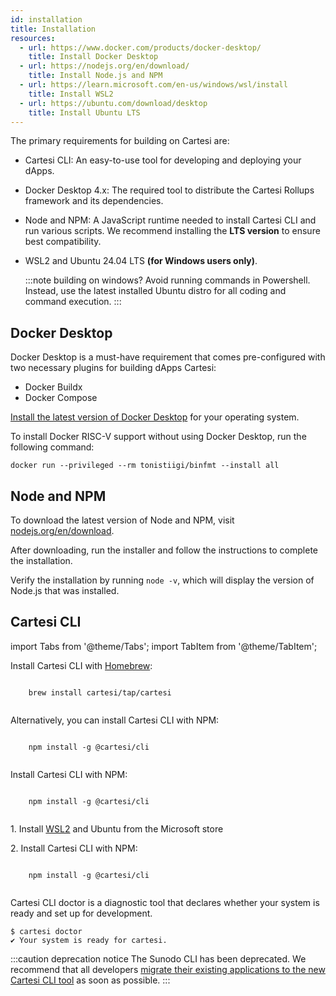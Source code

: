 ```yaml
---
id: installation
title: Installation
resources: 
  - url: https://www.docker.com/products/docker-desktop/
    title: Install Docker Desktop
  - url: https://nodejs.org/en/download/
    title: Install Node.js and NPM
  - url: https://learn.microsoft.com/en-us/windows/wsl/install
    title: Install WSL2
  - url: https://ubuntu.com/download/desktop
    title: Install Ubuntu LTS
---
```


The primary requirements for building on Cartesi are:

- Cartesi CLI: An easy-to-use tool for developing and deploying your dApps.

- Docker Desktop 4.x: The required tool to distribute the Cartesi Rollups framework and its dependencies.

- Node and NPM: A JavaScript runtime needed to install Cartesi CLI and run various scripts. We recommend installing the **LTS version** to ensure best compatibility.

- WSL2 and Ubuntu 24.04 LTS **(for Windows users only)**.

  :::note building on windows?
  Avoid running commands in Powershell. Instead, use the latest installed Ubuntu distro for all coding and command execution.
  :::

## Docker Desktop

Docker Desktop is a must-have requirement that comes pre-configured with two necessary plugins for building dApps Cartesi:

- Docker Buildx
- Docker Compose

[Install the latest version of Docker Desktop](https://www.docker.com/products/docker-desktop/) for your operating system.

To install Docker RISC-V support without using Docker Desktop, run the following command:

```shell
docker run --privileged --rm tonistiigi/binfmt --install all
```

## Node and NPM

To download the latest version of Node and NPM, visit [nodejs.org/en/download](https://nodejs.org/en/download).

After downloading, run the installer and follow the instructions to complete the installation.

Verify the installation by running `node -v`, which will display the version of Node.js that was installed.

## Cartesi CLI

import Tabs from '@theme/Tabs';
import TabItem from '@theme/TabItem';

<Tabs>
  <TabItem value="macOS" label="macOS" default>
  <p>Install Cartesi CLI with <a href="https://brew.sh/" target="_blank"> Homebrew</a>:</p>
    <pre><code>
    brew install cartesi/tap/cartesi
    </code></pre>
    <p> Alternatively, you can install Cartesi CLI with NPM:</p>
    <pre><code>
    npm install -g @cartesi/cli
    </code></pre>
  </TabItem>

  <TabItem value="Linux" label="Linux">
  <p>Install Cartesi CLI with NPM:</p>
    <pre><code>
    npm install -g @cartesi/cli
    </code></pre>
  </TabItem>

  <TabItem value="Windows" label="Windows">
    <p>1. Install <a href="https://learn.microsoft.com/en-us/windows/wsl/install">WSL2</a> and Ubuntu from the Microsoft store</p>
    <p>2. Install Cartesi CLI with NPM: </p>
    <pre><code>
    npm install -g @cartesi/cli
    </code></pre>
  </TabItem>
</Tabs>


Cartesi CLI doctor is a diagnostic tool that declares whether your system is ready and set up for development.

```shell
$ cartesi doctor
✔ Your system is ready for cartesi.
```

:::caution deprecation notice
The Sunodo CLI has been deprecated. We recommend that all developers [migrate their existing applications to the new Cartesi CLI tool](../development/migration.md) as soon as possible. 
:::